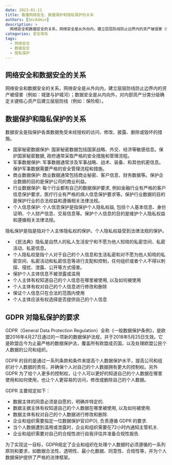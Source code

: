```yaml
---
date: 2023-01-11
title: 看懂网络安全、数据保护和隐私保护的关系
authors: [SecAdmin]
description: >
  网络安全和数据安全的关系，网络安全是从外向内，建立层层防线防止边界内的资产被侵害（例如：城堡与护城河）；数据安全是从内向外，对内部资产分类分级确定关键核心资产后建立层层防线（例如：保险柜）
categories: 安全体系
tags:
  - 网络安全
  - 数据安全
  - 隐私保护
---
```


## 网络安全和数据安全的关系

网络安全和数据安全的关系，网络安全是从外向内，建立层层防线防止边界内的资产被侵害（例如：城堡与护城河）；数据安全是从内向外，对内部资产分类分级确定关键核心资产后建立层层防线（例如：保险柜）。

## 数据保护和隐私保护的关系

数据安全是指保护各类数据免受未经授权的访问、修改、披露、删除或毁坏的措施。
 - 国家秘密数据保护: 国家秘密数据包括国家战略、外交、经济等敏感信息。保护国家秘密数据, 政府通常采取严格的安全措施和管理流程。
 - 军事数据保护: 军事数据通常涉及军事战略、战术、装备、和其他机密信息。保护军事数据需要严格的安全管理流程和措施。
 - 商业数据保护: 商业数据通常包括商业秘密、客户信息、财务数据等。保护企业数据的目的是保护公司的商业利益。
 - 行业数据保护: 每个行业都有自己的数据保护要求, 例如金融行业有严格的客户信息保护要求，医疗行业有严格的病人信息保护要求等。保护行业数据的目的是保护行业的合法权益和遵循相关法律法规。
 - 个人信息保护: 个人信息保护是指保护个人隐私权益, 包括个人基本信息、身份证明、个人财产信息、交易信息等。保护个人信息的目的是维护个人隐私权益和遵循相关法律法规。

 隐私保护是指是指对个人主体隐私权的保护。个人隐私权益受到法律法规的保护。
 - 《民法典》隐私是自然人的私人生活安宁和不愿为他人知晓的私密空间、私密活动、私密信息。
 - 个人隐私权是指个人对于自己的个人信息和生活私密和对不愿为他人知晓的私密空间、私密活动和私密信息等进行支配和控制，任何组织或者个人不得以刺探、侵扰、泄露、公开等方式侵害。
 - 保护个人主体信息不被泄露或滥用
 - 个人主体有权知道自己的个人信息在哪里被使用, 以及如何被使用
 - 个人主体有权对自己的个人信息进行修改和删除
 - 保证个人信息只在合法的范围内使用
 - 个人主体应该有权选择是否提供自己的个人信息

## GDPR 对隐私保护的要求

GDPR（General Data Protection Regulation）全称《一般数据保护条例》，是欧盟2016年4月27日通过的一项新的数据保护法规，并于2018年5月25日生效。它是欧盟迄今为止最严格的数据保护法，覆盖所有欧盟成员国，以及处理欧盟公民个人数据的公司和组织。

GDPR 的目的是通过一系列条款和条件来提高个人数据保护水平，提高公司和组织对个人数据的责任，并确保个人对自己的个人数据拥有更大的控制权。另外 GDPR 为了给个人更多的控制权，让个人可以更好的知道自己的个人数据在哪里使用和如何使用，也让个人更容易的访问，修改或删除自己的个人数据。

GDPR 主要规定如下：
- 数据主体的同意必须是自愿的，明确并特定的.
- 数据主据主体有权知道自己的个人数据在哪里被使用, 以及如何被使用.
- 数据主体有权对自己的个人数据进行修改和删除.
- 企业和组织需要指定一位数据保护官(DPO), 负责遵循 GDPR 的要求.
- 当个人数据遭到滥用或泄露时，企业和组织需要在72小时内通知主管机关.
- 企业和组织需要对自己的合规性进行自我评估并准备合规性报告.

为了实现这一目标，GDPR规定了企业和组织在处理个人数据时必须遵循的一系列原则和要求，如数据合法性、透明性、最小化数据、同意性、合规性等，并为个人数据保护提供了严格的法律框架。